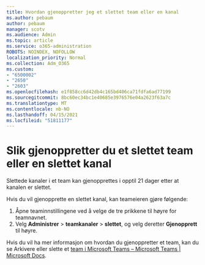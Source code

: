 ```yaml
---
title: Hvordan gjenoppretter jeg et slettet team eller en kanal
ms.author: pebaum
author: pebaum
manager: scotv
ms.audience: Admin
ms.topic: article
ms.service: o365-administration
ROBOTS: NOINDEX, NOFOLLOW
localization_priority: Normal
ms.collection: Adm_O365
ms.custom:
- "6500002"
- "2650"
- "2603"
ms.openlocfilehash: e1f858cc6d42db4c165bd406ca71fdfa6ad77199
ms.sourcegitcommit: 8bc60ec34bc1e40685e3976576e04a2623f63a7c
ms.translationtype: MT
ms.contentlocale: nb-NO
ms.lasthandoff: 04/15/2021
ms.locfileid: "51811177"
---
```

# <a name="how-to-restore-a-deleted-team-or-channel"></a>Slik gjenoppretter du et slettet team eller en slettet kanal

Slettede kanaler i et team kan gjenopprettes i opptil 21 dager etter at kanalen er slettet.

Hvis du vil gjenopprette en slettet kanal, kan teameieren gjøre følgende:

1. Åpne teaminnstillingene ved å velge de tre prikkene til høyre for teamnavnet.
2. Velg **Administrer**  >  **teamkanaler**  >  **slettet**, og velg deretter **Gjenopprett** til høyre.

Hvis du vil ha mer informasjon om hvordan du gjenoppretter et team, kan du se Arkivere eller slette et [team i Microsoft Teams – Microsoft Teams | Microsoft Docs](https://docs.microsoft.com/microsoftteams/archive-or-delete-a-team#restore-a-deleted-team).
